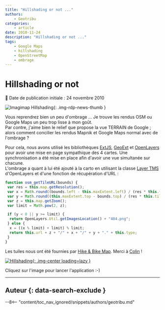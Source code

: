```yaml
---
title: "Hillshading or not ..."
authors:
    - Geotribu
categories:
    - article
date: 2010-11-24
description: "Hillshading or not ..."
tags:
    - Google Maps
    - hillshading
    - OpenStreetMap
    - ombrage
---
```


# Hillshading or not

:calendar: Date de publication initiale : 24 novembre 2010

![Imagimap Hillshading](https://cdn.geotribu.fr/img/logos-icones/divers/imagimap.png){: .img-rdp-news-thumb }

Vous reprendrez bien un peu d'ombrage ... Je trouve les rendus OSM ou Google Maps un peu trop lisse à mon goût.  
Par contre, j'aime bien le relief que propose la vue TERRAIN de Google ; alors comment concilier les rendus Mapnik et Google Maps normal avec de l'ombrage ?

Pour cela, nous avons utilisé les bibliothèques [ExtJS](http://www.sencha.com/products/js/), [GeoExt](http://www.geoext.org/) et [OpenLayers](https://openlayers.org/) pour avoir une mise en page sympathique des 4 cartes. Une synchronisation a été mise en place afin d'avoir une vue simultanée sur chacune.  
L'ombrage a quant à lui été ajouté à la carto en utilisant la classe [Layer TMS](http://dev.openlayers.org/releases/OpenLayers-2.10/doc/apidocs/files/OpenLayers/Layer/TMS-js.html) d'OpenLayers et d'une fonction de récupération d'URL :  

```javascript
function osm_getTileURL(bounds) {
 var res = this.map.getResolution();
 var x = Math.round((bounds.left - this.maxExtent.left) / (res * this.tileSize.w));
 var y = Math.round((this.maxExtent.top - bounds.top) / (res * this.tileSize.h));
 var z = this.map.getZoom();
 var limit = Math.pow(2, z);

 if (y < 0 || y >= limit) {
  return OpenLayers.Util.getImagesLocation() + "404.png";
 } else {
  x = ((x % limit) + limit) % limit;
  return this.url + z + "/" + x + "/" + y + "." + this.type;
 }
}
```

Les tuiles nous ont été fournies par [Hike & Bike Map](http://hikebikemap.de/). Merci à [Colin](https://www.openstreetmap.org/user/ColinMarquardt) !

[![Hillshading](https://cdn.geotribu.fr/img/articles-blog-rdp/articles/2010/hillshading_imagimap.png "Hillshading"){: .img-center loading=lazy }](http://geotribu.net/applications/hillshading/)

Cliquez sur l'image pour lancer l'application :-)

----

## Auteur {: data-search-exclude }

--8<-- "content/toc_nav_ignored/snippets/authors/geotribu.md"
